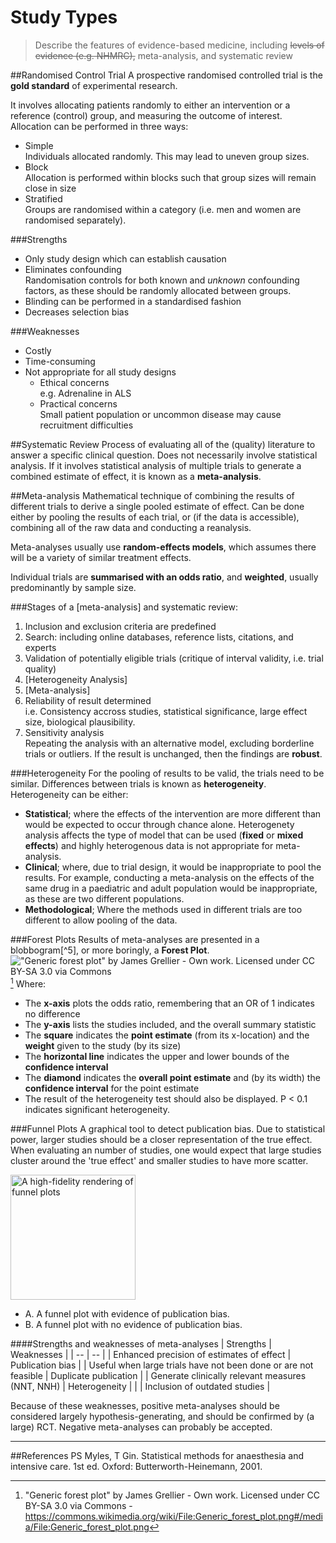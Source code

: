 # Study Types
>Describe the features of evidence-based medicine, including ~~levels of evidence (e.g. NHMRC),~~ meta-analysis, and systematic review

##Randomised Control Trial
A prospective randomised controlled trial is the **gold standard** of experimental research.

It involves allocating patients randomly to either an intervention or a reference (control) group, and measuring the outcome of interest. Allocation can be performed in three ways:
* Simple  
Individuals allocated randomly. This may lead to uneven group sizes.
* Block  
  Allocation is performed within blocks such that group sizes will remain close in size
* Stratified  
Groups are randomised within a category (i.e. men and women are randomised separately).

###Strengths
* Only study design which can establish causation
* Eliminates confounding   
Randomisation controls for both known and *unknown* confounding factors, as these should be randomly allocated between groups.
* Blinding can be performed in a standardised fashion
* Decreases selection bias

###Weaknesses
* Costly
* Time-consuming
* Not appropriate for all study designs
    * Ethical concerns  
    e.g. Adrenaline in ALS
    * Practical concerns  
    Small patient population or uncommon disease may cause recruitment difficulties


##Systematic Review
Process of evaluating all of the (quality) literature to answer a specific clinical question. Does not necessarily involve statistical analysis. If it involves statistical analysis of multiple trials to generate a combined estimate of effect, it is known as a **meta-analysis**.

##Meta-analysis
Mathematical technique of combining the results of different trials to derive a single pooled estimate of effect. Can be done either by pooling the results of each trial, or (if the data is accessible), combining all of the raw data and conducting a reanalysis.

Meta-analyses usually use **random-effects models**, which assumes there will be a variety of similar treatment effects.

Individual trials are **summarised with an odds ratio**, and **weighted**, usually predominantly by sample size.

###Stages of a [meta-analysis] and systematic review:
1. Inclusion and exclusion criteria are predefined
2. Search: including online databases, reference lists, citations, and experts
3. Validation of potentially eligible trials (critique of interval validity, i.e. trial quality)
4. [Heterogeneity Analysis]
5. [Meta-analysis]
5. Reliability of result determined  
  i.e. Consistency accross studies, statistical significance, large effect size, biological plausibility.
6. Sensitivity analysis  
  Repeating the analysis with an alternative model, excluding borderline trials or outliers. If the result is unchanged, then the findings are **robust**.

###Heterogeneity
For the pooling of results to be valid, the trials need to be similar. Differences between trials is known as **heterogeneity**. Heterogeneity can be either:
* **Statistical**; where the effects of the intervention are more different than would be expected to occur through chance alone. Heterogenety analysis affects the type of model that can be used (**fixed** or **mixed effects**) and highly heterogenous data is not appropriate for meta-analysis.
* **Clinical**; where, due to trial design, it would be inappropriate to pool the results. For example, conducting a meta-analysis on the effects of the same drug in a paediatric and adult population would be inappropriate, as these are two different populations.
* **Methodological**; Where the methods used in different trials are too different to allow pooling of the data.

###Forest Plots
Results of meta-analyses are presented in a blobbogram[^5], or more boringly, a **Forest Plot**.
!["Generic forest plot" by James Grellier - Own work. Licensed under CC BY-SA 3.0 via Commons](https://i.imgur.com/mkjR8px.png) [^1]
Where:
* The **x-axis** plots the odds ratio, remembering that an OR of 1 indicates no difference
* The **y-axis** lists the studies included, and the overall summary statistic
* The **square** indicates the **point estimate** (from its x-location) and the **weight** given to the study (by its size)
* The **horizontal line** indicates the upper and lower bounds of the **confidence interval**
* The **diamond** indicates the **overall point estimate** and (by its width) the **confidence interval** for the point estimate
* The result of the heterogeneity test should also be displayed. P < 0.1 indicates significant heterogeneity.

###Funnel Plots
A graphical tool to detect publication bias. Due to statistical power, larger studies should be a closer representation of the true effect. When evaluating an number of studies, one would expect that large studies cluster around the 'true effect' and smaller studies to have more scatter.

<img src="http://i.imgur.com/r1dpJ7g.jpg =400x" alt="A high-fidelity rendering of funnel plots" style="width: 200px;"/>

* A. A funnel plot with evidence of publication bias.
* B. A funnel plot with no evidence of publication bias.

####Strengths and weaknesses of meta-analyses
| Strengths | Weaknesses |
| -- | -- |
| Enhanced precision of estimates of effect | Publication bias |
| Useful when large trials have not been done or are not feasible | Duplicate publication |
| Generate clinically relevant measures (NNT, NNH) | Heterogeneity |
|  | Inclusion of outdated studies |

Because of these weaknesses, positive meta-analyses should be considered largely hypothesis-generating, and should be confirmed by (a large) RCT. Negative meta-analyses can probably be accepted.

---
##References
PS Myles, T Gin. Statistical methods for anaesthesia and intensive care. 1st ed. Oxford: Butterworth-Heinemann, 2001.

[^1]: "Generic forest plot" by James Grellier - Own work. Licensed under CC BY-SA 3.0 via Commons - https://commons.wikimedia.org/wiki/File:Generic_forest_plot.png#/media/File:Generic_forest_plot.png